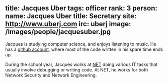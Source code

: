 title: Jacques Uber
tags: officer
rank: 3
person:
    name: Jacques Uber
    title: Secretary
    site: http://www.uberj.com
    irc: uberj
    image: /images/people/jacquesuber.jpg
---
Jacques is studying computer science, and enjoys listening to music.  He has a
[github account][github], where most of the code written in his spare time ends
up.

During the school year, Jacques works at [NET][] doing various IT tasks that
usually involve debugging or writing code. At NET, he works for both Network
Security and Network Engineering.

[github]: https://www.github.com/uberj
[net]: http://oregonstate.edu/net/
